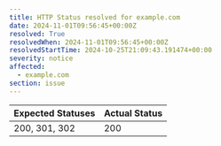 ```yaml
---
title: HTTP Status resolved for example.com
date: 2024-11-01T09:56:45+00:00Z
resolved: True
resolvedWhen: 2024-11-01T09:56:45+00:00Z
resolvedStartTime: 2024-10-25T21:09:43.191474+00:00
severity: notice
affected:
  - example.com
section: issue
---
```


| Expected Statuses | Actual Status  |
|-------------------|----------------|
| 200, 301, 302 | 200 |
